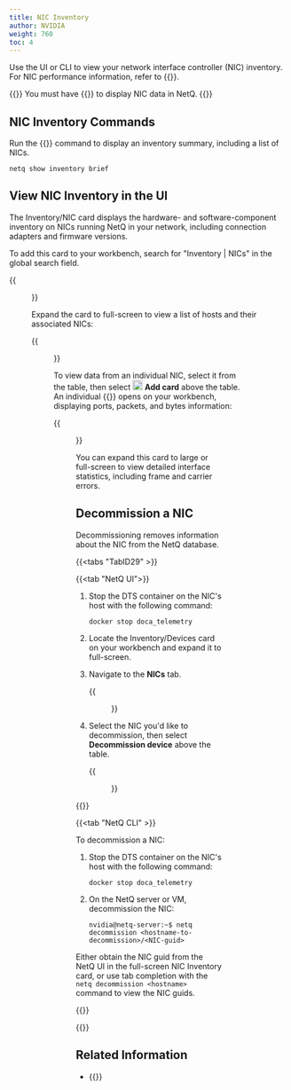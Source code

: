 ```yaml
---
title: NIC Inventory
author: NVIDIA
weight: 760
toc: 4
---
```


Use the UI or CLI to view your network interface controller (NIC) inventory. For NIC performance information, refer to {{<link title="NICs" text="NIC Monitoring">}}.

{{<notice note>}}
You must have {{<link title="Install NIC and DPU Agents" text="DOCA Telemetry Service enabled">}} to display NIC data in NetQ.
{{</notice>}}


## NIC Inventory Commands

Run the {{<link title="show/#netq-show-inventory" text="netq show inventory brief">}} command to display an inventory summary, including a list of NICs.

```
netq show inventory brief
```
## View NIC Inventory in the UI

The Inventory/NIC card displays the hardware- and software-component inventory on NICs running NetQ in your network, including connection adapters and firmware versions. 

To add this card to your workbench, search for "Inventory | NICs" in the global search field.

{{<figure src="/images/netq/invent-nic-470.png" alt="NIC inventory card displaying firmware version" width="200">}}

Expand the card to full-screen to view a list of hosts and their associated NICs:

{{<figure src="/images/netq/fullscreen-nics-470.png" alt="fullscreen NIC inventory card displaying hosts and their associated NICs" width="1100">}}

To view data from an individual NIC, select it from the table, then select <img src="https://icons.cumulusnetworks.com/44-Entertainment-Events-Hobbies/02-Card-Games/card-game-diamond.svg" height="18" width="18"/> **Add card** above the table. An individual {{<link title="NICs" text="NIC monitoring card">}} opens on your workbench, displaying ports, packets, and bytes information:

{{<figure src="/images/netq/ind-nic-res-470.png" alt="" width="200">}}

You can expand this card to large or full-screen to view detailed interface statistics, including frame and carrier errors. 

## Decommission a NIC

Decommissioning removes information about the NIC from the NetQ database.

{{<tabs "TabID29" >}}

{{<tab "NetQ UI">}}

1. Stop the DTS container on the NIC's host with the following command:

    ```
    docker stop doca_telemetry
    ```

2. Locate the Inventory/Devices card on your workbench and expand it to full-screen.

3. Navigate to the **NICs** tab.  

    {{<figure src="/images/netq/decom-nics-rotten-470.png" alt="list of nics displaying a rotten netq agent" width="1200">}}

4. Select the NIC you'd like to decommission, then select **Decommission device** above the table.

    {{<figure src="/images/netq/decom-nics-icon-470.png" alt="" width="1200">}}

{{</tab>}}

{{<tab "NetQ CLI" >}}

To decommission a NIC:

1. Stop the DTS container on the NIC's host with the following command:

    ```
    docker stop doca_telemetry
    ```

2. On the NetQ server or VM, decommission the NIC:

    ```
    nvidia@netq-server:~$ netq decommission <hostname-to-decommission>/<NIC-guid>
    ```

Either obtain the NIC guid from the NetQ UI in the full-screen NIC Inventory card, or use tab completion with the `netq decommission <hostname>` command to view the NIC guids.

{{</tab>}}

{{</tabs>}}

## Related Information

- {{<link title="NICs" text="NIC Monitoring">}}

